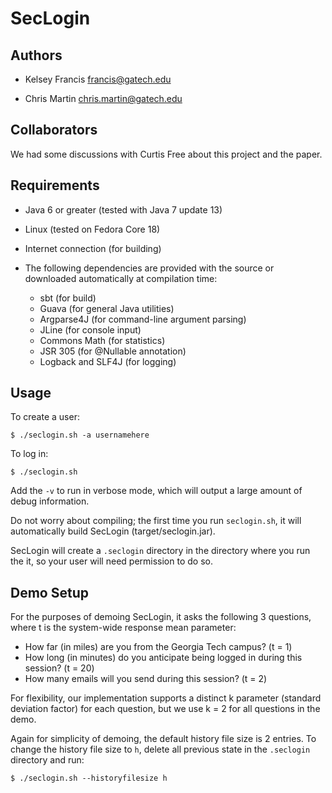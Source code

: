 SecLogin
========

Authors
-------

- Kelsey Francis     francis@gatech.edu

- Chris Martin       chris.martin@gatech.edu

Collaborators
-------------

We had some discussions with Curtis Free about this project and the paper.

Requirements
------------

- Java 6 or greater (tested with Java 7 update 13)
- Linux (tested on Fedora Core 18)
- Internet connection (for building)

- The following dependencies are provided with the source or downloaded automatically at
  compilation time:

    - sbt (for build)
    - Guava (for general Java utilities)
    - Argparse4J (for command-line argument parsing)
    - JLine (for console input)
    - Commons Math (for statistics)
    - JSR 305 (for @Nullable annotation)
    - Logback and SLF4J (for logging)

Usage
-----

To create a user:

    $ ./seclogin.sh -a usernamehere

To log in:

    $ ./seclogin.sh

Add the `-v` to run in verbose mode, which will output a large amount of debug information.

Do not worry about compiling; the first time you run `seclogin.sh`, it will automatically
build SecLogin (target/seclogin.jar).

SecLogin will create a `.seclogin` directory in the directory where you run the it, so your
user will need permission to do so.

Demo Setup
-------------------

For the purposes of demoing SecLogin, it asks the following 3 questions, where t is the system-wide
response mean parameter:
- How far (in miles) are you from the Georgia Tech campus? (t = 1)
- How long (in minutes) do you anticipate being logged in during this session? (t = 20)
- How many emails will you send during this session? (t = 2)

For flexibility, our implementation supports a distinct k parameter (standard deviation factor)
for each question, but we use k = 2 for all questions in the demo.

Again for simplicity of demoing, the default history file size is 2 entries. To change the history
file size to `h`, delete all previous state in the `.seclogin` directory and run:

    $ ./seclogin.sh --historyfilesize h


